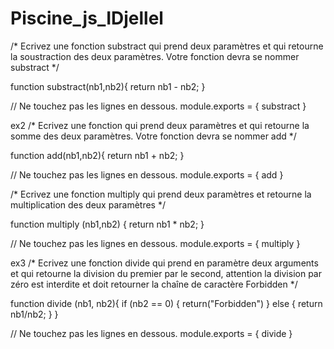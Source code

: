 # Piscine_js_IDjellel
/* Ecrivez une fonction substract qui prend deux paramètres et qui retourne la soustraction des deux paramètres. Votre fonction devra se nommer substract */

function substract(nb1,nb2){
return nb1 - nb2;
}

// Ne touchez pas les lignes en dessous.
module.exports = {
  substract
}

ex2
/* Ecrivez une fonction qui prend deux paramètres et qui retourne la somme des deux paramètres. Votre fonction devra se nommer add */

function add(nb1,nb2){
return nb1 + nb2;
}

// Ne touchez pas les lignes en dessous.
module.exports = {
  add
}

/* Ecrivez une fonction multiply qui prend deux paramètres et retourne la multiplication des deux paramètres */


function multiply (nb1,nb2) {
return nb1 * nb2; 
}

// Ne touchez pas les lignes en dessous.
module.exports = {
  multiply
}

ex3
/* Ecrivez une fonction divide qui prend en paramètre deux arguments et qui retourne la division du premier par le second, attention la division par zéro est interdite et doit retourner la chaîne de caractère Forbidden */

function divide (nb1, nb2){
if (nb2 == 0) {
  return("Forbidden")
} else {
  return nb1/nb2;
  }
}

// Ne touchez pas les lignes en dessous.
module.exports = {
  divide
}
